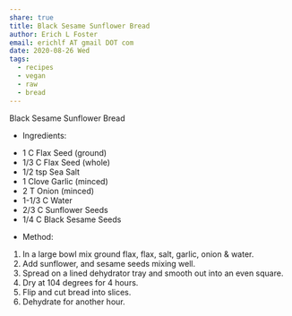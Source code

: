 ```yaml
---
share: true
title: Black Sesame Sunflower Bread
author: Erich L Foster
email: erichlf AT gmail DOT com
date: 2020-08-26 Wed
tags:
  - recipes
  - vegan
  - raw
  - bread
---
```

Black Sesame Sunflower Bread
* Ingredients:
- 1 C Flax Seed (ground)
- 1/3 C Flax Seed (whole)
- 1/2 tsp Sea Salt
- 1 Clove Garlic (minced)
- 2 T Onion (minced)
- 1-1/3 C Water
- 2/3 C Sunflower Seeds
- 1/4 C Black Sesame Seeds

* Method:
1. In a large bowl mix ground flax, flax, salt, garlic, onion & water.
2. Add sunflower, and sesame seeds mixing well.
3. Spread on a lined dehydrator tray and smooth out into an even square.
4. Dry at 104 degrees for 4 hours.
5. Flip and cut bread into slices.
6. Dehydrate for another hour.
